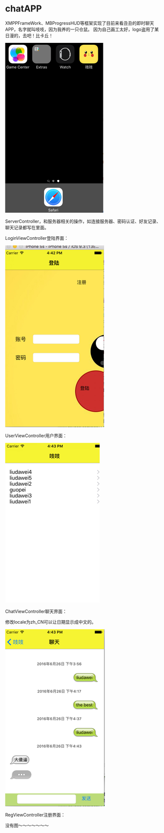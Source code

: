 # chatAPP
XMPPFrameWork、MBProgressHUD等框架实现了目前来看丑丑的即时聊天APP，名字就叫吱吱，因为我养的一只仓鼠。
因为自己画工太好，logo盗用了某日漫的，去吧！比卡丘！  

![](https://github.com/godDavid/photo/blob/master/屏幕快照%202016-06-26%20下午4.57.02.png)   

ServerController，和服务器相关的操作，如连接服务器、密码认证、好友记录、聊天记录都写在里面。    


LoginViewController登陆界面：  


![](https://github.com/godDavid/photo/blob/master/屏幕快照%202016-06-26%20下午4.42.29.png)    


UserViewController用户界面：  


![](https://github.com/godDavid/photo/blob/master/屏幕快照%202016-06-26%20下午4.42.56.png)  


ChatViewController聊天界面：  


修改locale为zh_CN可以让日期显示成中文的。  


![](https://github.com/godDavid/photo/blob/master/屏幕快照%202016-06-26%20下午4.43.53.png)  


RegViewController注册界面：  




没有图～～～～～～～  
